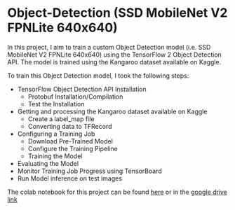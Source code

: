 # Object-Detection (SSD MobileNet V2 FPNLite 640x640)
In this project, I aim to train a custom Object Detection model (i.e. SSD MobileNet V2 FPNLite 640x640) using the TensorFlow 2 Object Detection API.
The model is trained using the Kangaroo dataset available on Kaggle.

To train this Object Detection model, I took the following steps:
  -	TensorFlow Object Detection API Installation
    -	Protobuf Installation/Compilation
    -	Test the Installation
  -	Getting and processing the Kangaroo dataset available on Kaggle
    -	Create a label_map file
    -	Converting data to TFRecord
  -	Configuring a Training Job
    -	Download Pre-Trained Model
    -	Configure the Training Pipeline
    -	Training the Model
  -	Evaluating the Model
  -	Monitor Training Job Progress using TensorBoard
  -	Run Model inference on test images

The colab notebook for this project can be found [here](https://github.com/Aryan625/Object-Detection/blob/main/Object_Detection_(SSD_MobileNet_V2_FPNLite_640x640).ipynb)
or in the [google drive link](https://colab.research.google.com/drive/1rlkmqsc0_v4JLAvvoqK-yFPKNfR1lpR6?usp=sharing)
